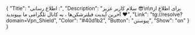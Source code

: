 {
"Title": "اطلاع رسانی :",
"Description": "سلام کاربر عزیز 😎\n\nبرای اطلاع از آخرین آپدیت فیلترشکن‌ها ، به کانال تلگرامی ما بپیوندید ❤️",
"Link": "tg://resolve?domain=Vpn_Shield",
"Color": "#40d1b2",
"Button": "پیوستن",
"Show": "on"
}
}
